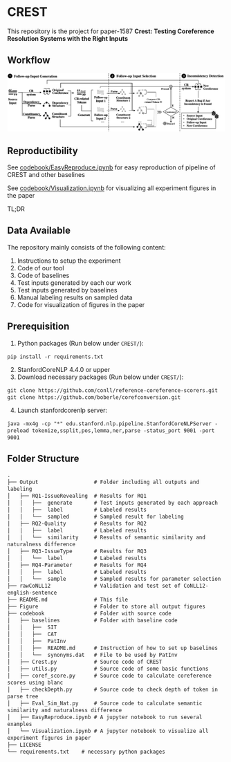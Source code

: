 # CREST

This repository is the project for paper-1587 **Crest: Testing Coreference Resolution Systems with the Right
  Inputs**

## Workflow
![workflow](./Figure/framework.png)


## Reproductibility
See [codebook/EasyReproduce.ipynb]('https://github.com/CREST2023/CREST/codebook/EasyReproduce.ipynb') for easy reproduction of pipeline of CREST and other baselines

See [codebook/Visualization.ipynb]('https://github.com/CREST2023/CREST/codebook/Visualization.ipynb') for visualizing all experiment figures in the paper

TL;DR

## Data Available
The repository mainly consists of the following content:
1. Instructions to setup the experiment
2. Code of our tool
3. Code of baselines
4. Test inputs generated by each our work
5. Test inputs generated by baselines
6. Manual labeling results on sampled data
7. Code for visualization of figures in the paper


## Prerequisition

1. Python packages (Run below under `CREST/`):

```shell
pip install -r requirements.txt
```

2. StanfordCoreNLP 4.4.0 or upper
3. Download necessary packages (Run below under `CREST/`):
```shell
git clone https://github.com/conll/reference-coreference-scorers.git
git clone https://github.com/boberle/corefconversion.git
```
4. Launch stanfordcorenlp server:
```shell
java -mx4g -cp "*" edu.stanford.nlp.pipeline.StanfordCoreNLPServer -preload tokenize,ssplit,pos,lemma,ner,parse -status_port 9001 -port 9001
```

## Folder Structure
``` text
.
├── Output                  # Folder including all outputs and labeling
│   ├── RQ1-IssueRevealing  # Results for RQ1
│   │   ├──  generate       # Test inputs generated by each approach
│   │   ├──  label          # Labeled results
│   │   └──  sampled        # Sampled result for labeling
│   ├── RQ2-Quality         # Results for RQ2
│   │   ├──  label          # Labeled results
│   │   └──  similarity     # Results of semantic similarity and naturalness difference
│   ├── RQ3-IssueType       # Results for RQ3
│   │   └──  label          # Labeled results
│   ├── RQ4-Parameter       # Results for RQ4
│   │   ├──  label          # Labeled results
│   │   └──  sample         # Sampled results for parameter selection
├── rawCoNLL12              # Validation and test set of CoNLL12-english-sentence
├── README.md               # This file
├── Figure                  # Folder to store all output figures
├── codebook                # Folder with source code
│   ├── baselines           # Folder with baseline code
│   │   ├──  SIT       
│   │   ├──  CAT       
│   │   ├──  PatInv     
│   │   ├──  README.md      # Instruction of how to set up baselines
│   │   └──  synonyms.dat   # File to be used by PatInv
│   ├── Crest.py            # Source code of CREST
│   ├── utils.py            # Source code of some basic functions
│   ├── coref_score.py      # Source code to calculate coreference scores using blanc
│   ├── checkDepth.py       # Source code to check depth of token in parse tree
│   ├── Eval_Sim_Nat.py     # Source code to calculate semantic similarity and naturalness difference
│   ├── EasyReproduce.ipynb # A jupyter notebook to run several examples 
│   └── Visualization.ipynb # A jupyter notebook to visualize all experiment figures in paper
├── LICENSE            
└── requirements.txt    # necessary python packages         

```



